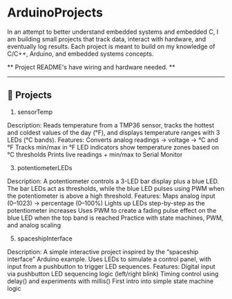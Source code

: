 # ArduinoProjects

In an attempt to better understand embedded systems and embedded C, I am building small projects that track data, interact with hardware, and eventually log results. Each project is meant to build on my knowledge of C/C++, Arduino, and embedded systems concepts.

** Project README's have wiring and hardware needed. **


---

## 📂 Projects

1. sensorTemp

Description:
Reads temperature from a TMP36 sensor, tracks the hottest and coldest values of the day (°F), and displays temperature ranges with 3 LEDs (°C bands).
Features:
Converts analog readings → voltage → °C and °F
Tracks min/max in °F
LED indicators show temperature zones based on °C thresholds
Prints live readings + min/max to Serial Monitor

3. potentiometerLEDs

Description:
A potentiometer controls a 3-LED bar display plus a blue LED. The bar LEDs act as thresholds, while the blue LED pulses using PWM when the potentiometer is above a high threshold.
Features:
Maps analog input (0–1023) → percentage (0–100%)
Lights up LEDs step-by-step as the potentiometer increases
Uses PWM to create a fading pulse effect on the blue LED when the top band is reached
Practice with state machines, PWM, and analog scaling

5. spaceshipInterface

Description:
A simple interactive project inspired by the “spaceship interface” Arduino example. Uses LEDs to simulate a control panel, with input from a pushbutton to trigger LED sequences.
Features:
Digital input via pushbutton
LED sequencing logic (left/right blink)
Timing control using delay() and experiments with millis()
First intro into simple state machine logic


